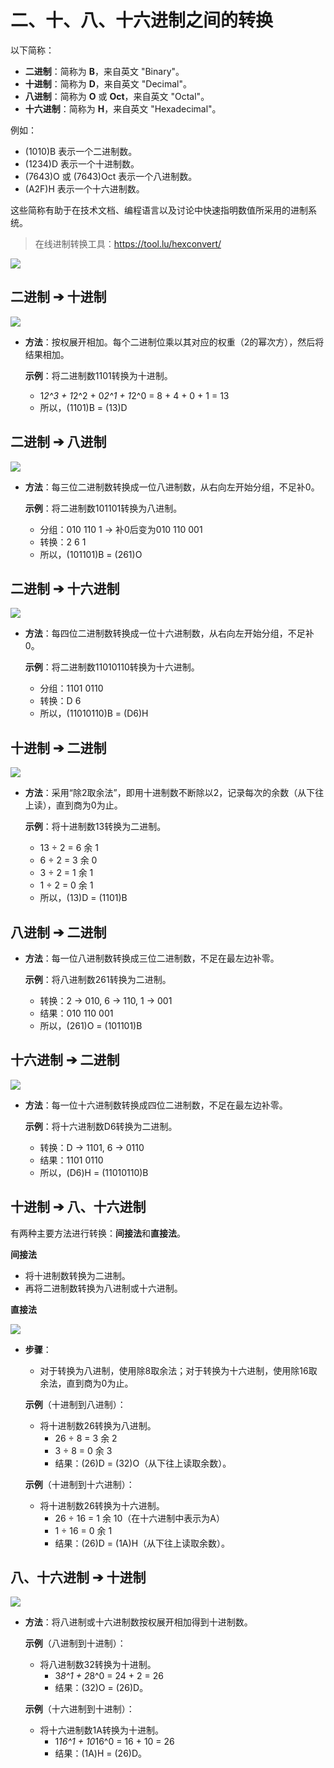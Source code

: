 # 二、十、八、十六进制之间的转换

以下简称：

- **二进制**：简称为 **B**，来自英文 "Binary"。
- **十进制**：简称为 **D**，来自英文 "Decimal"。
- **八进制**：简称为 **O** 或 **Oct**，来自英文 "Octal"。
- **十六进制**：简称为 **H**，来自英文 "Hexadecimal"。

例如：

- (1010)B 表示一个二进制数。
- (1234)D 表示一个十进制数。
- (7643)O 或 (7643)Oct 表示一个八进制数。
- (A2F)H 表示一个十六进制数。

这些简称有助于在技术文档、编程语言以及讨论中快速指明数值所采用的进制系统。

> 在线进制转换工具：https://tool.lu/hexconvert/

![](https://cdn.jsdelivr.net/gh/01Petard/imageURL@main/img/5fe73407e5a8dcfd8c4a970647f22c0c.png)

## 二进制 ➔ 十进制

![](https://cdn.jsdelivr.net/gh/01Petard/imageURL@main/img/202507022150744.png)

- **方法**：按权展开相加。每个二进制位乘以其对应的权重（2的幂次方），然后将结果相加。

  **示例**：将二进制数1101转换为十进制。

  - 1*2^3 + 1*2^2 + 0*2^1 + 1*2^0 = 8 + 4 + 0 + 1 = 13
  - 所以，(1101)B = (13)D

## 二进制 ➔ 八进制

![](https://cdn.jsdelivr.net/gh/01Petard/imageURL@main/img/202507022150419.png)

- **方法**：每三位二进制数转换成一位八进制数，从右向左开始分组，不足补0。

  **示例**：将二进制数101101转换为八进制。

  - 分组：010 110 1 -> 补0后变为010 110 001
  - 转换：2 6 1
  - 所以，(101101)B = (261)O

## 二进制 ➔ 十六进制

![](https://cdn.jsdelivr.net/gh/01Petard/imageURL@main/img/202507022150010.png)

- **方法**：每四位二进制数转换成一位十六进制数，从右向左开始分组，不足补0。

  **示例**：将二进制数11010110转换为十六进制。

  - 分组：1101 0110
  - 转换：D 6
  - 所以，(11010110)B = (D6)H

## 十进制 ➔ 二进制

![](https://cdn.jsdelivr.net/gh/01Petard/imageURL@main/img/202507022150390.png)

- **方法**：采用“除2取余法”，即用十进制数不断除以2，记录每次的余数（从下往上读），直到商为0为止。

  **示例**：将十进制数13转换为二进制。

  - 13 ÷ 2 = 6 余 1
  - 6 ÷ 2 = 3 余 0
  - 3 ÷ 2 = 1 余 1
  - 1 ÷ 2 = 0 余 1
  - 所以，(13)D = (1101)B

## 八进制 ➔ 二进制

- **方法**：每一位八进制数转换成三位二进制数，不足在最左边补零。

  **示例**：将八进制数261转换为二进制。

  - 转换：2 -> 010, 6 -> 110, 1 -> 001
  - 结果：010 110 001
  - 所以，(261)O = (101101)B

## 十六进制 ➔ 二进制

![](https://cdn.jsdelivr.net/gh/01Petard/imageURL@main/img/202507022151126.png)

- **方法**：每一位十六进制数转换成四位二进制数，不足在最左边补零。

  **示例**：将十六进制数D6转换为二进制。

  - 转换：D -> 1101, 6 -> 0110
  - 结果：1101 0110
  - 所以，(D6)H = (11010110)B

## 十进制 ➔ 八、十六进制

有两种主要方法进行转换：**间接法**和**直接法**。

**间接法**

- 将十进制数转换为二进制。
- 再将二进制数转换为八进制或十六进制。

**直接法**

![](https://cdn.jsdelivr.net/gh/01Petard/imageURL@main/img/202507022151502.png)

- **步骤**：

  - 对于转换为八进制，使用除8取余法；对于转换为十六进制，使用除16取余法，直到商为0为止。

  **示例**（十进制到八进制）：

  - 将十进制数26转换为八进制。
    - 26 ÷ 8 = 3 余 2
    - 3 ÷ 8 = 0 余 3
    - 结果：(26)D = (32)O（从下往上读取余数）。

  **示例**（十进制到十六进制）：

  - 将十进制数26转换为十六进制。
    - 26 ÷ 16 = 1 余 10（在十六进制中表示为A）
    - 1 ÷ 16 = 0 余 1
    - 结果：(26)D = (1A)H（从下往上读取余数）。

## 八、十六进制 ➔ 十进制

![](https://cdn.jsdelivr.net/gh/01Petard/imageURL@main/img/202507022151493.png)

- **方法**：将八进制或十六进制数按权展开相加得到十进制数。

  **示例**（八进制到十进制）：

  - 将八进制数32转换为十进制。
    - 3*8^1 + 2*8^0 = 24 + 2 = 26
    - 结果：(32)O = (26)D。

  **示例**（十六进制到十进制）：

  - 将十六进制数1A转换为十进制。
    - 1*16^1 + 10*16^0 = 16 + 10 = 26
    - 结果：(1A)H = (26)D。